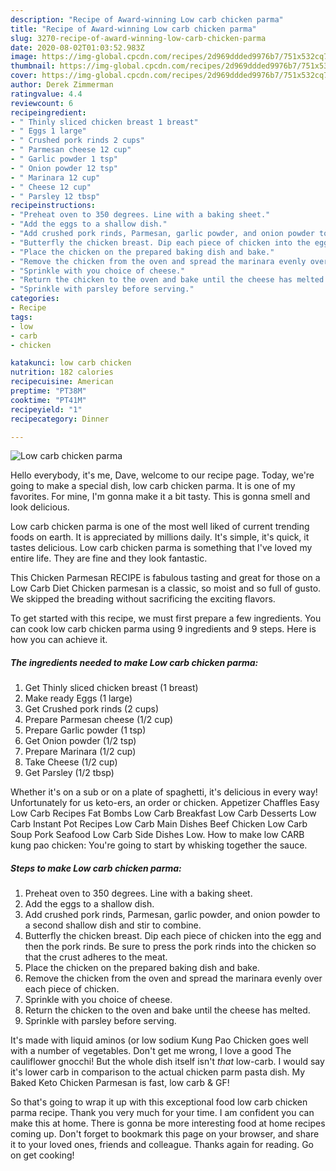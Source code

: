 ```yaml
---
description: "Recipe of Award-winning Low carb chicken parma"
title: "Recipe of Award-winning Low carb chicken parma"
slug: 3270-recipe-of-award-winning-low-carb-chicken-parma
date: 2020-08-02T01:03:52.983Z
image: https://img-global.cpcdn.com/recipes/2d969ddded9976b7/751x532cq70/low-carb-chicken-parma-recipe-main-photo.jpg
thumbnail: https://img-global.cpcdn.com/recipes/2d969ddded9976b7/751x532cq70/low-carb-chicken-parma-recipe-main-photo.jpg
cover: https://img-global.cpcdn.com/recipes/2d969ddded9976b7/751x532cq70/low-carb-chicken-parma-recipe-main-photo.jpg
author: Derek Zimmerman
ratingvalue: 4.4
reviewcount: 6
recipeingredient:
- " Thinly sliced chicken breast 1 breast"
- " Eggs 1 large"
- " Crushed pork rinds 2 cups"
- " Parmesan cheese 12 cup"
- " Garlic powder 1 tsp"
- " Onion powder 12 tsp"
- " Marinara 12 cup"
- " Cheese 12 cup"
- " Parsley 12 tbsp"
recipeinstructions:
- "Preheat oven to 350 degrees. Line with a baking sheet."
- "Add the eggs to a shallow dish."
- "Add crushed pork rinds, Parmesan, garlic powder, and onion powder to a second shallow dish and stir to combine."
- "Butterfly the chicken breast. Dip each piece of chicken into the egg and then the pork rinds. Be sure to press the pork rinds into the chicken so that the crust adheres to the meat."
- "Place the chicken on the prepared baking dish and bake."
- "Remove the chicken from the oven and spread the marinara evenly over each piece of chicken."
- "Sprinkle with you choice of cheese."
- "Return the chicken to the oven and bake until the cheese has melted."
- "Sprinkle with parsley before serving."
categories:
- Recipe
tags:
- low
- carb
- chicken

katakunci: low carb chicken 
nutrition: 182 calories
recipecuisine: American
preptime: "PT38M"
cooktime: "PT41M"
recipeyield: "1"
recipecategory: Dinner

---
```



![Low carb chicken parma](https://img-global.cpcdn.com/recipes/2d969ddded9976b7/751x532cq70/low-carb-chicken-parma-recipe-main-photo.jpg)

Hello everybody, it's me, Dave, welcome to our recipe page. Today, we're going to make a special dish, low carb chicken parma. It is one of my favorites. For mine, I'm gonna make it a bit tasty. This is gonna smell and look delicious.

Low carb chicken parma is one of the most well liked of current trending foods on earth. It is appreciated by millions daily. It's simple, it's quick, it tastes delicious. Low carb chicken parma is something that I've loved my entire life. They are fine and they look fantastic.

This Chicken Parmesan RECIPE is fabulous tasting and great for those on a Low Carb Diet Chicken parmesan is a classic, so moist and so full of gusto. We skipped the breading without sacrificing the exciting flavors.


To get started with this recipe, we must first prepare a few ingredients. You can cook low carb chicken parma using 9 ingredients and 9 steps. Here is how you can achieve it.

<!--inarticleads1-->

##### The ingredients needed to make Low carb chicken parma:

1. Get  Thinly sliced chicken breast (1 breast)
1. Make ready  Eggs (1 large)
1. Get  Crushed pork rinds (2 cups)
1. Prepare  Parmesan cheese (1/2 cup)
1. Prepare  Garlic powder (1 tsp)
1. Get  Onion powder (1/2 tsp)
1. Prepare  Marinara (1/2 cup)
1. Take  Cheese (1/2 cup)
1. Get  Parsley (1/2 tbsp)


Whether it&#39;s on a sub or on a plate of spaghetti, it&#39;s delicious in every way! Unfortunately for us keto-ers, an order or chicken. Appetizer Chaffles Easy Low Carb Recipes Fat Bombs Low Carb Breakfast Low Carb Desserts Low Carb Instant Pot Recipes Low Carb Main Dishes Beef Chicken Low Carb Soup Pork Seafood Low Carb Side Dishes Low. How to make low CARB kung pao chicken: You&#39;re going to start by whisking together the sauce. 

<!--inarticleads2-->

##### Steps to make Low carb chicken parma:

1. Preheat oven to 350 degrees. Line with a baking sheet.
1. Add the eggs to a shallow dish.
1. Add crushed pork rinds, Parmesan, garlic powder, and onion powder to a second shallow dish and stir to combine.
1. Butterfly the chicken breast. Dip each piece of chicken into the egg and then the pork rinds. Be sure to press the pork rinds into the chicken so that the crust adheres to the meat.
1. Place the chicken on the prepared baking dish and bake.
1. Remove the chicken from the oven and spread the marinara evenly over each piece of chicken.
1. Sprinkle with you choice of cheese.
1. Return the chicken to the oven and bake until the cheese has melted.
1. Sprinkle with parsley before serving.


It&#39;s made with liquid aminos (or low sodium Kung Pao Chicken goes well with a number of vegetables. Don&#39;t get me wrong, I love a good The cauliflower gnocchi! But the whole dish itself isn&#39;t *that* low-carb. I would say it&#39;s lower carb in comparison to the actual chicken parm pasta dish. My Baked Keto Chicken Parmesan is fast, low carb &amp; GF! 

So that's going to wrap it up with this exceptional food low carb chicken parma recipe. Thank you very much for your time. I am confident you can make this at home. There is gonna be more interesting food at home recipes coming up. Don't forget to bookmark this page on your browser, and share it to your loved ones, friends and colleague. Thanks again for reading. Go on get cooking!
